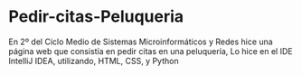 # Pedir-citas-Peluqueria
En 2º del Ciclo Medio de Sistemas Microinformáticos y Redes hice una página web que consistía en pedir citas en una peluquería, Lo hice en el IDE IntelliJ IDEA, utilizando, HTML, CSS, y Python
